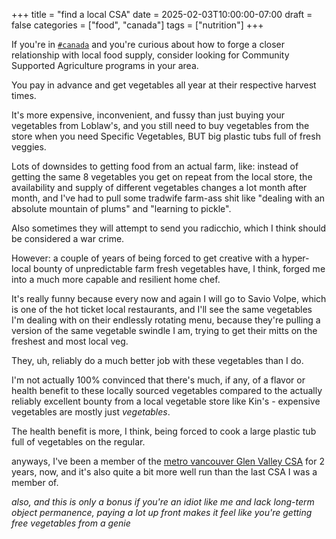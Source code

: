 +++
title = "find a local CSA"
date = 2025-02-03T10:00:00-07:00
draft = false
categories = ["food", "canada"]
tags = ["nutrition"]
+++

If you're in [`#canada`](https://mastodon.social/tags/Canada) and you're curious about how to forge a closer relationship with local food supply, consider looking for Community Supported Agriculture programs in your area.

You pay in advance and get vegetables all year at their respective harvest times.

It's more expensive, inconvenient, and fussy than just buying your vegetables from Loblaw's, and you still need to buy vegetables from the store when you need Specific Vegetables, BUT big plastic tubs full of fresh veggies.

Lots of downsides to getting food from an actual farm, like: instead of getting the same 8 vegetables you get on repeat from the local store, the availability and supply of different vegetables changes a lot month after month, and I've had to pull some tradwife farm-ass shit like "dealing with an absolute mountain of plums" and "learning to pickle".

Also sometimes they will attempt to send you radicchio, which I think should be considered a war crime.

However: a couple of years of being forced to get creative with a hyper-local bounty of unpredictable farm fresh vegetables have, I think, forged me into a much more capable and resilient home chef.

It's really funny because every now and again I will go to Savio Volpe, which is one of the hot ticket local restaurants, and I'll see the same vegetables I'm dealing with on their endlessly rotating menu, because they're pulling a version of the same vegetable swindle I am, trying to get their mitts on the freshest and most local veg.

They, uh, reliably do a much better job with these vegetables than I do.

I'm not actually 100% convinced that there's much, if any, of a flavor or health benefit to these locally sourced vegetables compared to the actually reliably excellent bounty from a local vegetable store like Kin's - expensive vegetables are mostly just _vegetables_.

The health benefit is more, I think, being forced to cook a large plastic tub full of vegetables on the regular.

anyways, I've been a member of the [metro vancouver Glen Valley CSA](glenvalleycsa.com/home) for 2 years, now, and it's also quite a bit more well run than the last CSA I was a member of.

_also, and this is only a bonus if you're an idiot like me and lack long-term object permanence, paying a lot up front makes it feel like you're getting free vegetables from a genie_